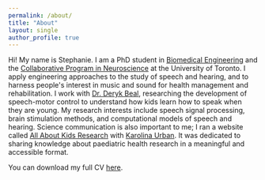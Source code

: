 ```yaml
---
permalink: /about/
title: "About"
layout: single
author_profile: true
---
```


Hi! My name is Stephanie. I am a PhD student in <a href="http://www.ibbme.utoronto.ca/" target="_blank">Biomedical Engineering</a> and the <a href="http://www.neuroscience.utoronto.ca/" target="_blank">Collaborative Program in Neuroscience</a> at the University of Toronto. I apply engineering approaches to the study of speech and hearing, and to harness people's interest in music and sound for health management and rehabilitation.
I work with <a href="https://research.hollandbloorview.ca/scientists/dbeal" target="_blank" onclick="ga('send', 'event', 'LinkOut', 'Click', 'Beal');"> Dr. Deryk Beal</a>, researching the development of speech-motor control to understand how kids learn how to speak when they are young. My research interests include speech signal processing, brain stimulation methods, and computational models of speech and hearing.
Science communication is also important to me; I ran a website called <a href="http://stephaniecheung.ca/allaboutkidsresearch/" target="_blank" onclick="ga('send', 'event', 'LinkOut', 'Click', 'AAKR');">All About Kids Research</a> with <a href="http://stephaniecheung.ca/allaboutkidsresearch/karolina/" target="_blank" onclick="ga('send', 'event', 'LinkOut', 'Click', 'Karolina');">Karolina Urban</a>. It was dedicated to sharing knowledge about paediatric health research in a meaningful and accessible format.

You can download my full CV [here](\downloads\StephanieCheung_CV.pdf).
